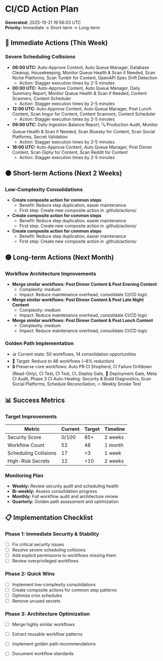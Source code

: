 # CI/CD Action Plan

**Generated:** 2025-10-21 19:56:03 UTC  
**Priority:** Immediate → Short-term → Long-term  

## 🚨 Immediate Actions (This Week)

### Severe Scheduling Collisions

- **06:00 UTC:** Auto-Approve Content, Auto Queue Manager, Database Cleanup, Housekeeping, Monitor Queue Health & Scan if Needed, Scan Niche Platforms, Scan Tumblr for Content, OpenAPI Spec Drift Detection
  - Action: Stagger execution times by 2-5 minutes
- **00:00 UTC:** Auto-Approve Content, Auto Queue Manager, Daily Summary Report, Monitor Queue Health & Scan if Needed, Content Scanners, Content Scheduler
  - Action: Stagger execution times by 2-5 minutes
- **12:00 UTC:** Auto-Approve Content, Auto Queue Manager, Post Lunch Content, Scan Imgur for Content, Content Scanners, Content Scheduler
  - Action: Stagger execution times by 2-5 minutes
- **09:00 UTC:** Daily Ingestion Balance Report, 🔍 Production Audit, Monitor Queue Health & Scan if Needed, Scan Bluesky for Content, Scan Social Platforms, Secret Validation
  - Action: Stagger execution times by 2-5 minutes
- **18:00 UTC:** Auto-Approve Content, Auto Queue Manager, Post Dinner Content, Scan Giphy for Content, Scan Reddit for Content
  - Action: Stagger execution times by 2-5 minutes

## 🟠 Short-term Actions (Next 2 Weeks)

### Low-Complexity Consolidations

- **Create composite action for common steps**
  - Benefit: Reduce step duplication, easier maintenance
  - First step: Create new composite action in .github/actions/
- **Create composite action for common steps**
  - Benefit: Reduce step duplication, easier maintenance
  - First step: Create new composite action in .github/actions/
- **Create composite action for common steps**
  - Benefit: Reduce step duplication, easier maintenance
  - First step: Create new composite action in .github/actions/

## 🟡 Long-term Actions (Next Month)

### Workflow Architecture Improvements

- **Merge similar workflows: Post Dinner Content & Post Evening Content**
  - Complexity: medium
  - Impact: Reduce maintenance overhead, consolidate CI/CD logic
- **Merge similar workflows: Post Dinner Content & Post Late Night Content**
  - Complexity: medium
  - Impact: Reduce maintenance overhead, consolidate CI/CD logic
- **Merge similar workflows: Post Dinner Content & Post Lunch Content**
  - Complexity: medium
  - Impact: Reduce maintenance overhead, consolidate CI/CD logic

### Golden Path Implementation

- 📊 Current state: 50 workflows, 14 consolidation opportunities
- 🎯 Target: Reduce to 46 workflows (~8% reduction)
- 🔒 Preserve core workflows: Auto PR CI Shepherd, CI Failure Drilldown (Read-Only), CI Test, CI Test, CI, Deploy Gate, 🚪 Deployment Gate, Meta CI Audit, Phase 3 CI Auto-Healing: Security & Build Diagnostics, Scan Social Platforms, Schedule Reconciliation, 🔥 Weekly Smoke Test

## 📊 Success Metrics

### Target Improvements

| Metric | Current | Target | Timeline |
|--------|---------|--------|---------|
| Security Score | 0/100 | 85+ | 2 weeks |
| Workflow Count | 52 | 48 | 1 month |
| Scheduling Collisions | 17 | <3 | 1 week |
| High-Risk Secrets | 12 | <10 | 2 weeks |

### Monitoring Plan

- **Weekly:** Review security audit and scheduling health
- **Bi-weekly:** Assess consolidation progress
- **Monthly:** Full workflow audit and architecture review
- **Quarterly:** Golden path assessment and optimization

## 📋 Implementation Checklist

### Phase 1: Immediate Security & Stability

- [ ] Fix critical security issues
- [ ] Resolve severe scheduling collisions
- [ ] Add explicit permissions to workflows missing them
- [ ] Review overprivileged workflows

### Phase 2: Quick Wins

- [ ] Implement low-complexity consolidations
- [ ] Create composite actions for common step patterns
- [ ] Optimize cron schedules
- [ ] Remove unused secrets

### Phase 3: Architecture Optimization

- [ ] Merge highly similar workflows
- [ ] Extract reusable workflow patterns
- [ ] Implement golden path recommendations
- [ ] Document workflow standards


